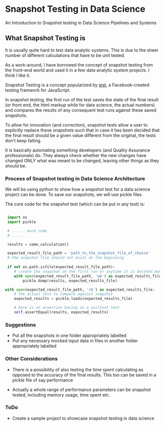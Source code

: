 # Snapshot Testing in Data Science
An Introduction to Snapshot testing in Data Science Pipelines and Systems

## What Snapshot Testing is

It is usually quite hard to test data analytic systems. This is due to the sheer number of different calculations that have to be unit tested.

As a work-around, I have borrowed the concept of snapshot testing from the front-end world and used it in a few data analytic system projects. I think I like it.

Snapshot Testing is a concept popularized by [jest](https://jestjs.io/), a Facebook-created testing framwork for JavaScript.

In snapshot testing, the first run of the test saves the state of the final result (or front end, the html markup while for data science, the actual numbers) and compares the results of any consequent test runs against these saved snapshots.

To allow for innovation (and correction), snapshot tests allow a user to explicitly replace these snapshots such that in case it has been decided that the final result should be a given value different from the original, the tests don't keep failing.

It is basically automating something developers (and Quality Assurance professionals) do. They always check whether the new changes have changed ONLY what was meant to be changed, leaving other things as they should be.

### Process of Snapshot testing in Data Science Architecture

We will be using python to show how a snapshot test for a data science project can be done.
To save our snapshots, we will use pickle files.

The core code for the snapshot test (which can be put in any test) is:

```python

 import os
 import pickle

 # ...... more code
 # ......

 results = some_calculation()

 expected_result_file_path = 'path_to_the_snapshot_file_of_choice'
 # the snapshot file should not exist at the beginning
 
 if not os.path.isfile(expected_result_file_path):
    # create the snapshot on the first run or anytime it is deleted manually
    with open(expected_result_file_path, 'wb') as expected_results_file:
        pickle.dump(results, expected_results_file)

with open(expected_result_file_path, 'rb') as expected_results_file:
    # the actual test to compare against snapshot
    expected_results = pickle.loads(expected_results_file)

    # here is an assertion basing on a unittest test
    self.assertEqual(results, expected_results)
```

### Suggestions

- Put all the snapshots in one folder appropriately labelled
- Put any necessary mocked input data in files in another folder appropriately labelled

### Other Considerations

- There is a possibility of also testing the time spent calculating as opposed to the accuracy of the final results.
This too can be saved in a pickle file of say performance

- Actually a whole range of performance parameters can be snapshot tested, including memory usage, time spent etc.

### ToDo
- Create a sample project to showcase snapshot testing in data science
